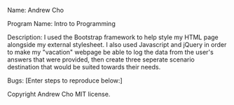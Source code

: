 Name: Andrew Cho

Program Name: Intro to Programming

Description: I used the Bootstrap framework to help style my HTML page 
alongside my external stylesheet.  I also used Javascript and jQuery in 
order to make my "vacation" webpage be able to log the data from the user's
answers that were provided, then create three seperate scenario destination
that would be suited towards their needs.

Bugs: [Enter steps to reproduce below:]

Copyright Andrew Cho
 MIT license.

